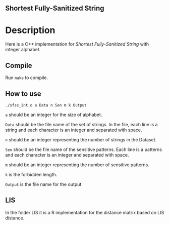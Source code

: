 ## Shortest Fully-Sanitized String ##

# Description #

Here is a C++ implementation for *Shortest Fully-Sanitized String* with integer alphabet.

## Compile ##

Run `make` to compile.

## How to use ##

`./sfss_int.o a Data n Sen m k Output`

  `a` should be an integer for the size of alphabet.

  `Data` should be the file name of the set of strings. In the file, each line is a string and each character is an integer and separated with space.

  `n` should be an integer representing the number of strings in the Dataset.

  `Sen` should be the file name of the sensitive patterns. Each line is a patterns and each character is an integer and separated with space.

  `m` should be an integer representing the number of sensitive patterns.

  `k` is the forbidden length.

  `Output` is the file name for the output


## LIS ##
In the folder LIS it is a R implementation for the distance matrix based on LIS distance.
